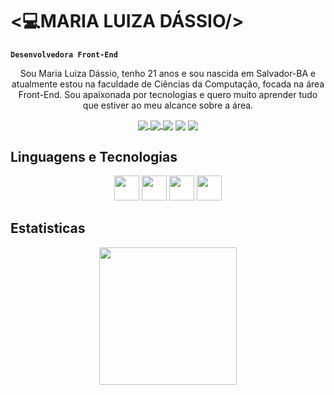 # <💻MARIA LUIZA DÁSSIO/>
**`Desenvolvedora Front-End`**

<p align="center">Sou Maria Luiza Dássio, tenho 21 anos e sou nascida em Salvador-BA e atualmente estou na faculdade de Ciências da Computação, focada na área Front-End. Sou apaixonada por tecnologias e quero muito aprender tudo que estiver ao meu alcance sobre a área.</p>




<div align="center">
  <a href=""> <img align="center" src="https://img.shields.io/badge/Gmail-D14836?style=for-the-badge&logo=gmail&logoColor=white"/> </a>
  <a href=""> <img align="center" src="https://img.shields.io/badge/WhatsApp-25D366?style=for-the-badge&logo=whatsapp&logoColor=white"/> </a>
  <a href="https://www.instagram.com/meuqueridoscript/"> <img align="center" src="https://img.shields.io/badge/Instagram-E4405F?style=for-the-badge&logo=instagram&logoColor=white"/></a>
  <a href="https://www.linkedin.com/in/maria-luiza-dassio-38a41a216/"> <img align="center" src="https://img.shields.io/badge/LinkedIn-0077B5?style=for-the-badge&logo=linkedin&logoColor=white"/></a>
  <a href=""> <img align="center" src="https://img.shields.io/badge/TikTok-000000?style=for-the-badge&logo=tiktok&logoColor=white"/></a>
</div>

## Linguagens e Tecnologias
<div align="center">
    <img width="40rem" src="https://github.com/user-attachments/assets/29cef7be-9e6a-4b60-a321-0a5e614780fd"/>
    <img width="40rem" src="https://github.com/user-attachments/assets/ff8aa5d4-e9ce-4f4a-8615-934640d110e5"/>
    <img width="40rem" src="https://github.com/user-attachments/assets/d65dde97-dd2d-4246-87fa-4a574ceec621"/>
    <img width="40rem" src="https://github.com/user-attachments/assets/29b56030-4316-43be-aae3-29b43de1cd42"/>
</div>

## Estatisticas
<div align="center">
  <a href="https://github.com/malucpdassio/github-readme">
    <img align="center" height="220rem" src="https://github-readme-stats.vercel.app/api/top-langs/?username=malucpdassio&layout=compact&show_icons=true&theme=bear"/>
  </a>
</div>
